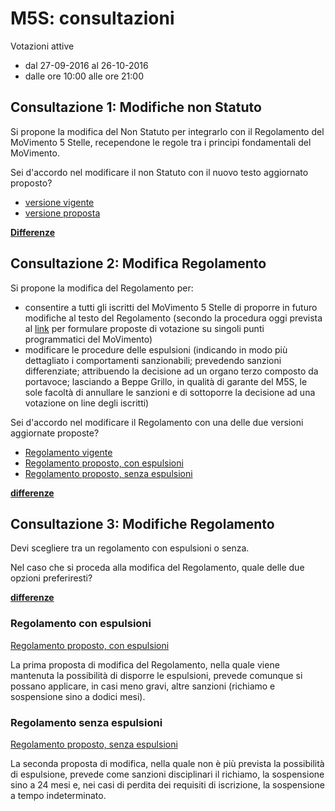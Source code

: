# M5S: consultazioni

Votazioni attive

- dal 27-09-2016 al 26-10-2016
- dalle ore 10:00 alle ore 21:00

## Consultazione 1: Modifiche non Statuto

Si propone la modifica del Non Statuto per integrarlo con il Regolamento del MoVimento 5 Stelle, recependone le regole tra i principi fondamentali del MoVimento.

Sei d'accordo nel modificare il non Statuto con il nuovo testo aggiornato proposto?

- [versione vigente](/modifica-non-statuto/attuale.md)
- [versione proposta](/modifica-non-statuto/proposta.md)

**[Differenze](https://github.com/olistik/m5s-consultazioni/commit/a1913b0eeb20b79fdd713c2239513696af2045dd)**

## Consultazione 2: Modifica Regolamento

Si propone la modifica del Regolamento per:

- consentire a tutti gli iscritti del MoVimento 5 Stelle di proporre in futuro modifiche al testo del Regolamento (secondo la procedura oggi prevista al [link](/regolamento/regolamento__nota-5.md) per formulare proposte di votazione su singoli punti programmatici del MoVimento)
- modificare le procedure delle espulsioni (indicando in modo più dettagliato i comportamenti sanzionabili; prevedendo sanzioni differenziate; attribuendo la decisione ad un organo terzo composto da portavoce; lasciando a Beppe Grillo, in qualità di garante del M5S, le sole facoltà di annullare le sanzioni e di sottoporre la decisione ad una votazione on line degli iscritti)

Sei d'accordo nel modificare il Regolamento con una delle due versioni aggiornate proposte?

- [Regolamento vigente](/regolamento/vigente.md)
- [Regolamento proposto, con espulsioni](/regolamento/regolamento-con-espulsioni.md)
- [Regolamento proposto, senza espulsioni](/regolamento/regolamento-senza-espulsioni.md)

**[differenze](TBD)**

## Consultazione 3: Modifiche Regolamento

Devi scegliere tra un regolamento con espulsioni o senza.

Nel caso che si proceda alla modifica del Regolamento, quale delle due opzioni preferiresti?

**[differenze](TBD)**

### Regolamento con espulsioni

[Regolamento proposto, con espulsioni](/regolamento/regolamento-con-espulsioni.md)

La prima proposta di modifica del Regolamento, nella quale viene mantenuta la possibilità di disporre le espulsioni, prevede comunque si possano applicare, in casi meno gravi, altre sanzioni (richiamo e sospensione sino a dodici mesi).

### Regolamento senza espulsioni

[Regolamento proposto, senza espulsioni](/regolamento/regolamento-senza-espulsioni.md)

La seconda proposta di modifica, nella quale non è più prevista la possibilità di espulsione, prevede come sanzioni disciplinari il richiamo, la sospensione sino a 24 mesi e, nei casi di perdita dei requisiti di iscrizione, la sospensione a tempo indeterminato.
